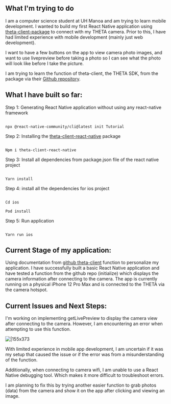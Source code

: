 ## What I'm trying to do

I am a computer science student at UH Manoa and am trying to learn mobile development. I wanted to build my first React Native application using [theta-client-package](https://www.npmjs.com/package/theta-client-react-native) to connect with my THETA camera. Prior to this, I have had limited experience with mobile development (mainly just web development).

I want to have a few buttons on the app to view camera photo images, and want to use livepreview before taking a photo so I can see what the photo will look like before I take the picture.

I am trying to learn the function of theta-client, the THETA SDK, from the package via their [Github repository](https://github.com/ricohapi/theta-client/tree/main/demos/demo-react-native/src).

## What I have built so far:

Step 1: Generating React Native application without using any react-native framework

```

npx @react-native-community/cli@latest init Tutorial

```

Step 2: Installing the [theta-client-react-native](https://www.npmjs.com/package/theta-client-react-native) package

```

Npm i theta-client-react-native

```

Step 3: Install all dependencies from package.json file of the react native project

```

Yarn install

```

Step 4: install all the dependencies for ios project

```

Cd ios

Pod install

```

Step 5: Run application

```

Yarn run ios

```

## Current Stage of my application:

Using documentation from [github theta-client](https://github.com/ricohapi/theta-client/tree/main/demos/demo-react-native/src) function to personalize my application. I have successfully built a basic React Native application and have tested a function from the github repo (initialize) which displays the camera information after connecting to the camera. The app is currently running on a physical iPhone 12 Pro Max and is connected to the THETA via the camera hotspot.

## Current Issues and Next Steps:

I'm working on implementing getLivePreview to display the camera view after connecting to the camera. However, I am encountering an error when attempting to use this function.

![|155x373](https://lh7-rt.googleusercontent.com/docsz/AD_4nXcPyZJM_PznpOQQVpNc9JiFKNr-grRlIle_4cGBDZko2rKEFSZyBxzjZupgoBN0rNvg0hSP6bldYXe0EqRiz0uw3XoxBTcpxJqfY9Bb2pcr2EHdVx1qajdyWwhXgI6X3_U0OS2EzQ?key=1-VQgXbrESzj75alanMXA5T-)

With limited experience in mobile app development, I am uncertain if it was my setup that caused the issue or if the error was from a misunderstanding of the function.

Additionally, when connecting to camera wifi, I am unable to use a React Native debugging tool. Which makes it more difficult to troubleshoot errors.

I am planning to fix this by trying another easier function to grab photos (data) from the camera and show it on the app after clicking and viewing an image.